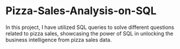 # Pizza-Sales-Analysis-on-SQL
In this project, I have utilized SQL queries to solve different questions related to pizza sales, showcasing the power of SQL in unlocking the business intelligence from pizza sales data.
